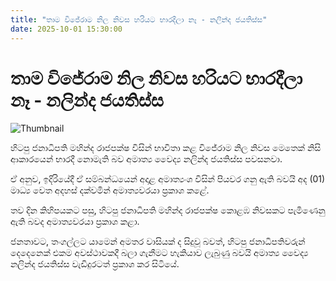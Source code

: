 ```yaml
---
title: "තාම විජේරාම නිල නිවස හරියට භාරදීලා නෑ - නලින්ද ජයතිස්ස"
date: 2025-10-01 15:30:00
---
```


# තාම විජේරාම නිල නිවස හරියට භාරදීලා නෑ - නලින්ද ජයතිස්ස

![Thumbnail](https://helakuru.sgp1.cdn.digitaloceanspaces.com/esana/images/lib/nalinda-jaya-uop.jpg)

හිටපු ජනාධිපති මහින්ද රාජපක්ෂ විසින් භාවිතා කළ විජේරාම නිල නිවස මෙතෙක් නිසි ආකාරයෙන් භාරදී නොමැති බව අමාත්‍ය වෛද්‍ය නලින්ද ජයතිස්ස පවසනවා.

ඒ අනුව, ඉදිරියේදී ඒ සම්බන්ධයෙන් අදාළ අමාත්‍යංශ විසින් පියවර ගනු ඇති බවයි අද (01) මාධ්‍ය වෙත අදහස් දක්වමින් අමාත්‍යවරයා ප්‍රකාශ කළේ.

තව දින කිහිපයකට පසු, හිටපු ජනාධිපති මහින්ද රාජපක්ෂ කොළඹ නිවසකට පැමිණෙනු ඇති බවද අමාත්‍යවරයා ප්‍රකාශ කළා.

ජනතාවට, තංගල්ලට යාමෙන් අමතර වාසියක් ද සිදුවූ බවත්, හිටපු ජනාධිපතිවරුන් දෙදෙනෙක් එකම අවස්ථාවකදී බලා ගැනීමට හැකියාව ලැබුණු බවයි අමාත්‍ය වෛද්‍ය නලින්ද ජයතිස්ස වැඩිදුරටත් ප්‍රකාශ කර සිටියේ.

